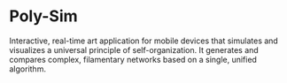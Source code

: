 # Poly-Sim
Interactive, real-time art application for mobile devices that simulates and visualizes a universal principle of self-organization. It generates and compares complex, filamentary networks based on a single, unified algorithm. 
